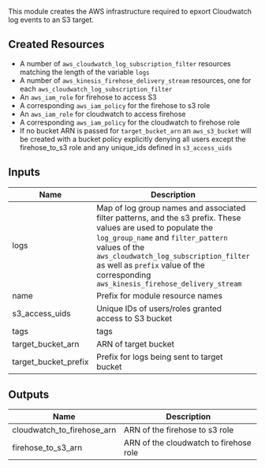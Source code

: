 
This module creates the AWS infrastructure required to epxort Cloudwatch log events to an S3 target.

## Created Resources
- A number of `aws_cloudwatch_log_subscription_filter` resources matching the length of the variable `logs`
- A number of `aws_kinesis_firehose_delivery_stream` resources, one for each `aws_cloudwatch_log_subscription_filter`
- An `aws_iam_role` for firehose to access S3
- A corresponding `aws_iam_policy` for the firehose to s3 role
- An `aws_iam_role` for cloudwatch to access firehose
- A corresponding `aws_iam_policy` for the cloudwatch to firehose role
- If no bucket ARN is passed for `target_bucket_arn` an `aws_s3_bucket` will be created with a bucket policy explicitly denying all users except the firehose_to_s3 role and any unique_ids defined in `s3_access_uids`

## Inputs

| Name | Description | Type | Default | Required |
|------|-------------|:----:|:-----:|:-----:|
| logs | Map of log group names and associated filter patterns, and the s3 prefix.  These values are used to populate the `log_group_name` and `filter_pattern` values of the `aws_cloudwatch_log_subscription_filter` as well as `prefix` value of the corresponding `aws_kinesis_firehose_delivery_stream` | map | - | yes |
| name | Prefix for module resource names | string | `cwl` | no |
| s3_access_uids | Unique IDs of users/roles granted access to S3 bucket | list | - | yes |
| tags | tags | map | `<map>` | no |
| target_bucket_arn | ARN of target bucket | string | `0` | no |
| target_bucket_prefix | Prefix for logs being sent to target bucket | string | `0` | no |

## Outputs

| Name | Description |
|------|-------------|
| cloudwatch_to_firehose_arn | ARN of the firehose to s3 role |
| firehose_to_s3_arn | ARN of the cloudwatch to firehose role |

